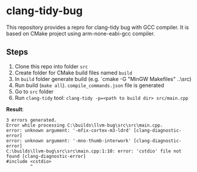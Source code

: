 # clang-tidy-bug

This repository provides a repro for clang-tidy bug with GCC compiler. It is based on CMake project using arm-none-eabi-gcc compiler. 

## Steps
1. Clone this repo into folder `src`
1. Create folder for CMake build files named `build`
1. In `build` folder generate build (e.g. `cmake -G "MinGW Makefiles" ..\src)
1. Run build (`make all`). `compile_commands.json` file is generated
1. Go to `src` folder
1. Run `clang-tidy` tool: `clang-tidy -p=<path to build dir> src/main.cpp`

**Result**:
```
3 errors generated.
Error while processing C:\builds\llvm-bug\src\src\main.cpp.
error: unknown argument: '-mfix-cortex-m3-ldrd' [clang-diagnostic-error]
error: unknown argument: '-mno-thumb-interwork' [clang-diagnostic-error]
C:\builds\llvm-bug\src\src\main.cpp:1:10: error: 'cstdio' file not found [clang-diagnostic-error]
#include <cstdio>
         ^
```


